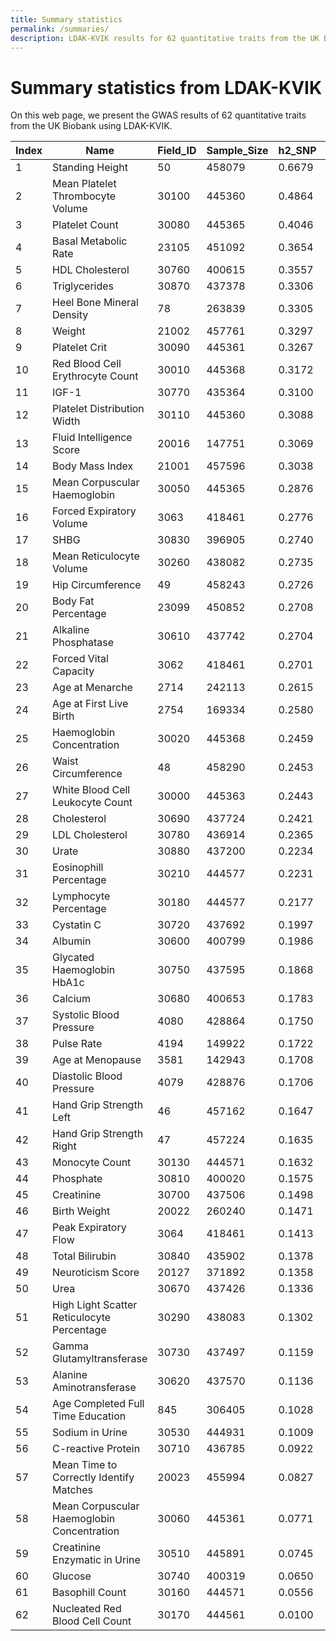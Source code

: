 ```yaml
---
title: Summary statistics
permalink: /summaries/
description: LDAK-KVIK results for 62 quantitative traits from the UK Biobank
---
```


# Summary statistics from LDAK-KVIK

On this web page, we present the GWAS results of 62 quantitative traits from the UK Biobank using LDAK-KVIK.

| Index | Name | Field_ID | Sample_Size | h2_SNP | Num_Sig | Num_Clump | PRS_R2 | Manhattan | Summary_Stats | PGS_Weights |
| ----- | ----- | ----- | ----- | ----- | ----- | ----- | ----- | ----- | ----- | ----- |
| 1 | Standing Height | 50 | 458079 | 0.6679 | 386876 | 5256 | 0.416541 | [Manhattan](https://genetics.ghpc.au.dk/doug/Manhattans/GWAS1.Standing_Height.manhattan.jpeg) | [Summary Stats](https://genetics.ghpc.au.dk/doug/SumStats/GWAS1.Standing_Height.assoc.gz) | [PGS Weights](https://genetics.ghpc.au.dk/doug/PRS/GWAS1.Standing_Height.effects.gz) |
| 2 | Mean Platelet Thrombocyte Volume | 30100 | 445360 | 0.4864 | 203778 | 3003 | 0.368935 | [Manhattan](https://genetics.ghpc.au.dk/doug/Manhattans/GWAS2.Mean_Platelet_Thrombocyte_Volume.manhattan.jpeg) | [Summary Stats](https://genetics.ghpc.au.dk/doug/SumStats/GWAS2.Mean_Platelet_Thrombocyte_Volume.assoc.gz) | [PGS Weights](https://genetics.ghpc.au.dk/doug/PRS/GWAS2.Mean_Platelet_Thrombocyte_Volume.effects.gz) |
| 3 | Platelet Count | 30080 | 445365 | 0.4046 | 156457 | 2226 | 0.247407 | [Manhattan](https://genetics.ghpc.au.dk/doug/Manhattans/GWAS3.Platelet_Count.manhattan.jpeg) | [Summary Stats](https://genetics.ghpc.au.dk/doug/SumStats/GWAS3.Platelet_Count.assoc.gz) | [PGS Weights](https://genetics.ghpc.au.dk/doug/PRS/GWAS3.Platelet_Count.effects.gz) |
| 4 | Basal Metabolic Rate | 23105 | 451092 | 0.3654 | 139234 | 1835 | 0.195718 | [Manhattan](https://genetics.ghpc.au.dk/doug/Manhattans/GWAS4.Basal_Metabolic_Rate.manhattan.jpeg) | [Summary Stats](https://genetics.ghpc.au.dk/doug/SumStats/GWAS4.Basal_Metabolic_Rate.assoc.gz) | [PGS Weights](https://genetics.ghpc.au.dk/doug/PRS/GWAS4.Basal_Metabolic_Rate.effects.gz) |
| 5 | HDL Cholesterol | 30760 | 400615 | 0.3557 | 84921 | 1262 | 0.222029 | [Manhattan](https://genetics.ghpc.au.dk/doug/Manhattans/GWAS5.HDL_Cholesterol.manhattan.jpeg) | [Summary Stats](https://genetics.ghpc.au.dk/doug/SumStats/GWAS5.HDL_Cholesterol.assoc.gz) | [PGS Weights](https://genetics.ghpc.au.dk/doug/PRS/GWAS5.HDL_Cholesterol.effects.gz) |
| 6 | Triglycerides | 30870 | 437378 | 0.3306 | 61474 | 790 | 0.132787 | [Manhattan](https://genetics.ghpc.au.dk/doug/Manhattans/GWAS6.Triglycerides.manhattan.jpeg) | [Summary Stats](https://genetics.ghpc.au.dk/doug/SumStats/GWAS6.Triglycerides.assoc.gz) | [PGS Weights](https://genetics.ghpc.au.dk/doug/PRS/GWAS6.Triglycerides.effects.gz) |
| 7 | Heel Bone Mineral Density | 78 | 263839 | 0.3305 | 68461 | 952 | 0.186451 | [Manhattan](https://genetics.ghpc.au.dk/doug/Manhattans/GWAS7.Heel_Bone_Mineral_Density.manhattan.jpeg) | [Summary Stats](https://genetics.ghpc.au.dk/doug/SumStats/GWAS7.Heel_Bone_Mineral_Density.assoc.gz) | [PGS Weights](https://genetics.ghpc.au.dk/doug/PRS/GWAS7.Heel_Bone_Mineral_Density.effects.gz) |
| 8 | Weight | 21002 | 457761 | 0.3297 | 113836 | 1437 | 0.171065 | [Manhattan](https://genetics.ghpc.au.dk/doug/Manhattans/GWAS8.Weight.manhattan.jpeg) | [Summary Stats](https://genetics.ghpc.au.dk/doug/SumStats/GWAS8.Weight.assoc.gz) | [PGS Weights](https://genetics.ghpc.au.dk/doug/PRS/GWAS8.Weight.effects.gz) |
| 9 | Platelet Crit | 30090 | 445361 | 0.3267 | 116930 | 1739 | 0.196515 | [Manhattan](https://genetics.ghpc.au.dk/doug/Manhattans/GWAS9.Platelet_Crit.manhattan.jpeg) | [Summary Stats](https://genetics.ghpc.au.dk/doug/SumStats/GWAS9.Platelet_Crit.assoc.gz) | [PGS Weights](https://genetics.ghpc.au.dk/doug/PRS/GWAS9.Platelet_Crit.effects.gz) |
| 10 | Red Blood Cell Erythrocyte Count | 30010 | 445368 | 0.3172 | 115727 | 1540 | 0.176484 | [Manhattan](https://genetics.ghpc.au.dk/doug/Manhattans/GWAS10.Red_Blood_Cell_Erythrocyte_Count.manhattan.jpeg) | [Summary Stats](https://genetics.ghpc.au.dk/doug/SumStats/GWAS10.Red_Blood_Cell_Erythrocyte_Count.assoc.gz) | [PGS Weights](https://genetics.ghpc.au.dk/doug/PRS/GWAS10.Red_Blood_Cell_Erythrocyte_Count.effects.gz) |
| 11 | IGF-1 | 30770 | 435364 | 0.3100 | 133251 | 1434 | 0.170239 | [Manhattan](https://genetics.ghpc.au.dk/doug/Manhattans/GWAS11.IGF-1.manhattan.jpeg) | [Summary Stats](https://genetics.ghpc.au.dk/doug/SumStats/GWAS11.IGF-1.assoc.gz) | [PGS Weights](https://genetics.ghpc.au.dk/doug/PRS/GWAS11.IGF-1.effects.gz) |
| 12 | Platelet Distribution Width | 30110 | 445360 | 0.3088 | 125777 | 1715 | 0.230688 | [Manhattan](https://genetics.ghpc.au.dk/doug/Manhattans/GWAS12.Platelet_Distribution_Width.manhattan.jpeg) | [Summary Stats](https://genetics.ghpc.au.dk/doug/SumStats/GWAS12.Platelet_Distribution_Width.assoc.gz) | [PGS Weights](https://genetics.ghpc.au.dk/doug/PRS/GWAS12.Platelet_Distribution_Width.effects.gz) |
| 13 | Fluid Intelligence Score | 20016 | 147751 | 0.3069 | 6946 | 98 | 0.0796368 | [Manhattan](https://genetics.ghpc.au.dk/doug/Manhattans/GWAS13.Fluid_Intelligence_Score.manhattan.jpeg) | [Summary Stats](https://genetics.ghpc.au.dk/doug/SumStats/GWAS13.Fluid_Intelligence_Score.assoc.gz) | [PGS Weights](https://genetics.ghpc.au.dk/doug/PRS/GWAS13.Fluid_Intelligence_Score.effects.gz) |
| 14 | Body Mass Index | 21001 | 457596 | 0.3038 | 91976 | 1179 | 0.154292 | [Manhattan](https://genetics.ghpc.au.dk/doug/Manhattans/GWAS14.Body_Mass_Index.manhattan.jpeg) | [Summary Stats](https://genetics.ghpc.au.dk/doug/SumStats/GWAS14.Body_Mass_Index.assoc.gz) | [PGS Weights](https://genetics.ghpc.au.dk/doug/PRS/GWAS14.Body_Mass_Index.effects.gz) |
| 15 | Mean Corpuscular Haemoglobin | 30050 | 445365 | 0.2876 | 105492 | 1281 | 0.169415 | [Manhattan](https://genetics.ghpc.au.dk/doug/Manhattans/GWAS15.Mean_Corpuscular_Haemoglobin.manhattan.jpeg) | [Summary Stats](https://genetics.ghpc.au.dk/doug/SumStats/GWAS15.Mean_Corpuscular_Haemoglobin.assoc.gz) | [PGS Weights](https://genetics.ghpc.au.dk/doug/PRS/GWAS15.Mean_Corpuscular_Haemoglobin.effects.gz) |
| 16 | Forced Expiratory Volume | 3063 | 418461 | 0.2776 | 75190 | 842 | 0.120201 | [Manhattan](https://genetics.ghpc.au.dk/doug/Manhattans/GWAS16.Forced_Expiratory_Volume.manhattan.jpeg) | [Summary Stats](https://genetics.ghpc.au.dk/doug/SumStats/GWAS16.Forced_Expiratory_Volume.assoc.gz) | [PGS Weights](https://genetics.ghpc.au.dk/doug/PRS/GWAS16.Forced_Expiratory_Volume.effects.gz) |
| 17 | SHBG | 30830 | 396905 | 0.2740 | 56450 | 774 | 0.146612 | [Manhattan](https://genetics.ghpc.au.dk/doug/Manhattans/GWAS17.SHBG.manhattan.jpeg) | [Summary Stats](https://genetics.ghpc.au.dk/doug/SumStats/GWAS17.SHBG.assoc.gz) | [PGS Weights](https://genetics.ghpc.au.dk/doug/PRS/GWAS17.SHBG.effects.gz) |
| 18 | Mean Reticulocyte Volume | 30260 | 438082 | 0.2735 | 104685 | 1291 | 0.173056 | [Manhattan](https://genetics.ghpc.au.dk/doug/Manhattans/GWAS18.Mean_Reticulocyte_Volume.manhattan.jpeg) | [Summary Stats](https://genetics.ghpc.au.dk/doug/SumStats/GWAS18.Mean_Reticulocyte_Volume.assoc.gz) | [PGS Weights](https://genetics.ghpc.au.dk/doug/PRS/GWAS18.Mean_Reticulocyte_Volume.effects.gz) |
| 19 | Hip Circumference | 49 | 458243 | 0.2726 | 76062 | 966 | 0.125387 | [Manhattan](https://genetics.ghpc.au.dk/doug/Manhattans/GWAS19.Hip_Circumference.manhattan.jpeg) | [Summary Stats](https://genetics.ghpc.au.dk/doug/SumStats/GWAS19.Hip_Circumference.assoc.gz) | [PGS Weights](https://genetics.ghpc.au.dk/doug/PRS/GWAS19.Hip_Circumference.effects.gz) |
| 20 | Body Fat Percentage | 23099 | 450852 | 0.2708 | 73568 | 1003 | 0.139577 | [Manhattan](https://genetics.ghpc.au.dk/doug/Manhattans/GWAS20.Body_Fat_Percentage.manhattan.jpeg) | [Summary Stats](https://genetics.ghpc.au.dk/doug/SumStats/GWAS20.Body_Fat_Percentage.assoc.gz) | [PGS Weights](https://genetics.ghpc.au.dk/doug/PRS/GWAS20.Body_Fat_Percentage.effects.gz) |
| 21 | Alkaline Phosphatase | 30610 | 437742 | 0.2704 | 73278 | 1055 | 0.171148 | [Manhattan](https://genetics.ghpc.au.dk/doug/Manhattans/GWAS21.Alkaline_Phosphatase.manhattan.jpeg) | [Summary Stats](https://genetics.ghpc.au.dk/doug/SumStats/GWAS21.Alkaline_Phosphatase.assoc.gz) | [PGS Weights](https://genetics.ghpc.au.dk/doug/PRS/GWAS21.Alkaline_Phosphatase.effects.gz) |
| 22 | Forced Vital Capacity | 3062 | 418461 | 0.2701 | 66049 | 757 | 0.108504 | [Manhattan](https://genetics.ghpc.au.dk/doug/Manhattans/GWAS22.Forced_Vital_Capacity.manhattan.jpeg) | [Summary Stats](https://genetics.ghpc.au.dk/doug/SumStats/GWAS22.Forced_Vital_Capacity.assoc.gz) | [PGS Weights](https://genetics.ghpc.au.dk/doug/PRS/GWAS22.Forced_Vital_Capacity.effects.gz) |
| 23 | Age at Menarche | 2714 | 242113 | 0.2615 | 38997 | 443 | 0.114447 | [Manhattan](https://genetics.ghpc.au.dk/doug/Manhattans/GWAS23.Age_at_Menarche.manhattan.jpeg) | [Summary Stats](https://genetics.ghpc.au.dk/doug/SumStats/GWAS23.Age_at_Menarche.assoc.gz) | [PGS Weights](https://genetics.ghpc.au.dk/doug/PRS/GWAS23.Age_at_Menarche.effects.gz) |
| 24 | Age at First Live Birth | 2754 | 169334 | 0.2580 | 1672 | 39 | 0.0508502 | [Manhattan](https://genetics.ghpc.au.dk/doug/Manhattans/GWAS24.Age_at_First_Live_Birth.manhattan.jpeg) | [Summary Stats](https://genetics.ghpc.au.dk/doug/SumStats/GWAS24.Age_at_First_Live_Birth.assoc.gz) | [PGS Weights](https://genetics.ghpc.au.dk/doug/PRS/GWAS24.Age_at_First_Live_Birth.effects.gz) |
| 25 | Haemoglobin Concentration | 30020 | 445368 | 0.2459 | 89488 | 1020 | 0.120826 | [Manhattan](https://genetics.ghpc.au.dk/doug/Manhattans/GWAS25.Haemoglobin_Concentration.manhattan.jpeg) | [Summary Stats](https://genetics.ghpc.au.dk/doug/SumStats/GWAS25.Haemoglobin_Concentration.assoc.gz) | [PGS Weights](https://genetics.ghpc.au.dk/doug/PRS/GWAS25.Haemoglobin_Concentration.effects.gz) |
| 26 | Waist Circumference | 48 | 458290 | 0.2453 | 57213 | 825 | 0.118474 | [Manhattan](https://genetics.ghpc.au.dk/doug/Manhattans/GWAS26.Waist_Circumference.manhattan.jpeg) | [Summary Stats](https://genetics.ghpc.au.dk/doug/SumStats/GWAS26.Waist_Circumference.assoc.gz) | [PGS Weights](https://genetics.ghpc.au.dk/doug/PRS/GWAS26.Waist_Circumference.effects.gz) |
| 27 | White Blood Cell Leukocyte Count | 30000 | 445363 | 0.2443 | 69821 | 688 | 0.0890426 | [Manhattan](https://genetics.ghpc.au.dk/doug/Manhattans/GWAS27.White_Blood_Cell_Leukocyte_Count.manhattan.jpeg) | [Summary Stats](https://genetics.ghpc.au.dk/doug/SumStats/GWAS27.White_Blood_Cell_Leukocyte_Count.assoc.gz) | [PGS Weights](https://genetics.ghpc.au.dk/doug/PRS/GWAS27.White_Blood_Cell_Leukocyte_Count.effects.gz) |
| 28 | Cholesterol | 30690 | 437724 | 0.2421 | 57078 | 676 | 0.116349 | [Manhattan](https://genetics.ghpc.au.dk/doug/Manhattans/GWAS28.Cholesterol.manhattan.jpeg) | [Summary Stats](https://genetics.ghpc.au.dk/doug/SumStats/GWAS28.Cholesterol.assoc.gz) | [PGS Weights](https://genetics.ghpc.au.dk/doug/PRS/GWAS28.Cholesterol.effects.gz) |
| 29 | LDL Cholesterol | 30780 | 436914 | 0.2365 | 46045 | 608 | 0.116691 | [Manhattan](https://genetics.ghpc.au.dk/doug/Manhattans/GWAS29.LDL_Cholesterol.manhattan.jpeg) | [Summary Stats](https://genetics.ghpc.au.dk/doug/SumStats/GWAS29.LDL_Cholesterol.assoc.gz) | [PGS Weights](https://genetics.ghpc.au.dk/doug/PRS/GWAS29.LDL_Cholesterol.effects.gz) |
| 30 | Urate | 30880 | 437200 | 0.2234 | 74640 | 924 | 0.160801 | [Manhattan](https://genetics.ghpc.au.dk/doug/Manhattans/GWAS30.Urate.manhattan.jpeg) | [Summary Stats](https://genetics.ghpc.au.dk/doug/SumStats/GWAS30.Urate.assoc.gz) | [PGS Weights](https://genetics.ghpc.au.dk/doug/PRS/GWAS30.Urate.effects.gz) |
| 31 | Eosinophill Percentage | 30210 | 444577 | 0.2231 | 89408 | 1018 | 0.109561 | [Manhattan](https://genetics.ghpc.au.dk/doug/Manhattans/GWAS31.Eosinophill_Percentage.manhattan.jpeg) | [Summary Stats](https://genetics.ghpc.au.dk/doug/SumStats/GWAS31.Eosinophill_Percentage.assoc.gz) | [PGS Weights](https://genetics.ghpc.au.dk/doug/PRS/GWAS31.Eosinophill_Percentage.effects.gz) |
| 32 | Lymphocyte Percentage | 30180 | 444577 | 0.2177 | 74302 | 952 | 0.112292 | [Manhattan](https://genetics.ghpc.au.dk/doug/Manhattans/GWAS32.Lymphocyte_Percentage.manhattan.jpeg) | [Summary Stats](https://genetics.ghpc.au.dk/doug/SumStats/GWAS32.Lymphocyte_Percentage.assoc.gz) | [PGS Weights](https://genetics.ghpc.au.dk/doug/PRS/GWAS32.Lymphocyte_Percentage.effects.gz) |
| 33 | Cystatin C | 30720 | 437692 | 0.1997 | 55741 | 658 | 0.113232 | [Manhattan](https://genetics.ghpc.au.dk/doug/Manhattans/GWAS33.Cystatin_C.manhattan.jpeg) | [Summary Stats](https://genetics.ghpc.au.dk/doug/SumStats/GWAS33.Cystatin_C.assoc.gz) | [PGS Weights](https://genetics.ghpc.au.dk/doug/PRS/GWAS33.Cystatin_C.effects.gz) |
| 34 | Albumin | 30600 | 400799 | 0.1986 | 45454 | 612 | 0.0923552 | [Manhattan](https://genetics.ghpc.au.dk/doug/Manhattans/GWAS34.Albumin.manhattan.jpeg) | [Summary Stats](https://genetics.ghpc.au.dk/doug/SumStats/GWAS34.Albumin.assoc.gz) | [PGS Weights](https://genetics.ghpc.au.dk/doug/PRS/GWAS34.Albumin.effects.gz) |
| 35 | Glycated Haemoglobin HbA1c | 30750 | 437595 | 0.1868 | 54392 | 576 | 0.0927202 | [Manhattan](https://genetics.ghpc.au.dk/doug/Manhattans/GWAS35.Glycated_Haemoglobin_HbA1c.manhattan.jpeg) | [Summary Stats](https://genetics.ghpc.au.dk/doug/SumStats/GWAS35.Glycated_Haemoglobin_HbA1c.assoc.gz) | [PGS Weights](https://genetics.ghpc.au.dk/doug/PRS/GWAS35.Glycated_Haemoglobin_HbA1c.effects.gz) |
| 36 | Calcium | 30680 | 400653 | 0.1783 | 36292 | 543 | 0.0868481 | [Manhattan](https://genetics.ghpc.au.dk/doug/Manhattans/GWAS36.Calcium.manhattan.jpeg) | [Summary Stats](https://genetics.ghpc.au.dk/doug/SumStats/GWAS36.Calcium.assoc.gz) | [PGS Weights](https://genetics.ghpc.au.dk/doug/PRS/GWAS36.Calcium.effects.gz) |
| 37 | Systolic Blood Pressure | 4080 | 428864 | 0.1750 | 36934 | 475 | 0.075076 | [Manhattan](https://genetics.ghpc.au.dk/doug/Manhattans/GWAS37.Systolic_Blood_Pressure.manhattan.jpeg) | [Summary Stats](https://genetics.ghpc.au.dk/doug/SumStats/GWAS37.Systolic_Blood_Pressure.assoc.gz) | [PGS Weights](https://genetics.ghpc.au.dk/doug/PRS/GWAS37.Systolic_Blood_Pressure.effects.gz) |
| 38 | Pulse Rate | 4194 | 149922 | 0.1722 | 10047 | 109 | 0.0501312 | [Manhattan](https://genetics.ghpc.au.dk/doug/Manhattans/GWAS38.Pulse_Rate.manhattan.jpeg) | [Summary Stats](https://genetics.ghpc.au.dk/doug/SumStats/GWAS38.Pulse_Rate.assoc.gz) | [PGS Weights](https://genetics.ghpc.au.dk/doug/PRS/GWAS38.Pulse_Rate.effects.gz) |
| 39 | Age at Menopause | 3581 | 142943 | 0.1708 | 9675 | 115 | 0.0467424 | [Manhattan](https://genetics.ghpc.au.dk/doug/Manhattans/GWAS39.Age_at_Menopause.manhattan.jpeg) | [Summary Stats](https://genetics.ghpc.au.dk/doug/SumStats/GWAS39.Age_at_Menopause.assoc.gz) | [PGS Weights](https://genetics.ghpc.au.dk/doug/PRS/GWAS39.Age_at_Menopause.effects.gz) |
| 40 | Diastolic Blood Pressure | 4079 | 428876 | 0.1706 | 40336 | 448 | 0.0690113 | [Manhattan](https://genetics.ghpc.au.dk/doug/Manhattans/GWAS40.Diastolic_Blood_Pressure.manhattan.jpeg) | [Summary Stats](https://genetics.ghpc.au.dk/doug/SumStats/GWAS40.Diastolic_Blood_Pressure.assoc.gz) | [PGS Weights](https://genetics.ghpc.au.dk/doug/PRS/GWAS40.Diastolic_Blood_Pressure.effects.gz) |
| 41 | Hand Grip Strength Left | 46 | 457162 | 0.1647 | 25130 | 295 | 0.0523952 | [Manhattan](https://genetics.ghpc.au.dk/doug/Manhattans/GWAS41.Hand_Grip_Strength_Left.manhattan.jpeg) | [Summary Stats](https://genetics.ghpc.au.dk/doug/SumStats/GWAS41.Hand_Grip_Strength_Left.assoc.gz) | [PGS Weights](https://genetics.ghpc.au.dk/doug/PRS/GWAS41.Hand_Grip_Strength_Left.effects.gz) |
| 42 | Hand Grip Strength Right | 47 | 457224 | 0.1635 | 26502 | 340 | 0.0588548 | [Manhattan](https://genetics.ghpc.au.dk/doug/Manhattans/GWAS42.Hand_Grip_Strength_Right.manhattan.jpeg) | [Summary Stats](https://genetics.ghpc.au.dk/doug/SumStats/GWAS42.Hand_Grip_Strength_Right.assoc.gz) | [PGS Weights](https://genetics.ghpc.au.dk/doug/PRS/GWAS42.Hand_Grip_Strength_Right.effects.gz) |
| 43 | Monocyte Count | 30130 | 444571 | 0.1632 | 51262 | 689 | 0.100806 | [Manhattan](https://genetics.ghpc.au.dk/doug/Manhattans/GWAS43.Monocyte_Count.manhattan.jpeg) | [Summary Stats](https://genetics.ghpc.au.dk/doug/SumStats/GWAS43.Monocyte_Count.assoc.gz) | [PGS Weights](https://genetics.ghpc.au.dk/doug/PRS/GWAS43.Monocyte_Count.effects.gz) |
| 44 | Phosphate | 30810 | 400020 | 0.1575 | 30267 | 494 | 0.0823116 | [Manhattan](https://genetics.ghpc.au.dk/doug/Manhattans/GWAS44.Phosphate.manhattan.jpeg) | [Summary Stats](https://genetics.ghpc.au.dk/doug/SumStats/GWAS44.Phosphate.assoc.gz) | [PGS Weights](https://genetics.ghpc.au.dk/doug/PRS/GWAS44.Phosphate.effects.gz) |
| 45 | Creatinine | 30700 | 437506 | 0.1498 | 37063 | 465 | 0.0696432 | [Manhattan](https://genetics.ghpc.au.dk/doug/Manhattans/GWAS45.Creatinine.manhattan.jpeg) | [Summary Stats](https://genetics.ghpc.au.dk/doug/SumStats/GWAS45.Creatinine.assoc.gz) | [PGS Weights](https://genetics.ghpc.au.dk/doug/PRS/GWAS45.Creatinine.effects.gz) |
| 46 | Birth Weight | 20022 | 260240 | 0.1471 | 8350 | 182 | 0.0458388 | [Manhattan](https://genetics.ghpc.au.dk/doug/Manhattans/GWAS46.Birth_Weight.manhattan.jpeg) | [Summary Stats](https://genetics.ghpc.au.dk/doug/SumStats/GWAS46.Birth_Weight.assoc.gz) | [PGS Weights](https://genetics.ghpc.au.dk/doug/PRS/GWAS46.Birth_Weight.effects.gz) |
| 47 | Peak Expiratory Flow | 3064 | 418461 | 0.1413 | 28176 | 245 | 0.047961 | [Manhattan](https://genetics.ghpc.au.dk/doug/Manhattans/GWAS47.Peak_Expiratory_Flow.manhattan.jpeg) | [Summary Stats](https://genetics.ghpc.au.dk/doug/SumStats/GWAS47.Peak_Expiratory_Flow.assoc.gz) | [PGS Weights](https://genetics.ghpc.au.dk/doug/PRS/GWAS47.Peak_Expiratory_Flow.effects.gz) |
| 48 | Total Bilirubin | 30840 | 435902 | 0.1378 | 37402 | 462 | 0.336516 | [Manhattan](https://genetics.ghpc.au.dk/doug/Manhattans/GWAS48.Total_Bilirubin.manhattan.jpeg) | [Summary Stats](https://genetics.ghpc.au.dk/doug/SumStats/GWAS48.Total_Bilirubin.assoc.gz) | [PGS Weights](https://genetics.ghpc.au.dk/doug/PRS/GWAS48.Total_Bilirubin.effects.gz) |
| 49 | Neuroticism Score | 20127 | 371892 | 0.1358 | 16158 | 158 | 0.042066 | [Manhattan](https://genetics.ghpc.au.dk/doug/Manhattans/GWAS49.Neuroticism_Score.manhattan.jpeg) | [Summary Stats](https://genetics.ghpc.au.dk/doug/SumStats/GWAS49.Neuroticism_Score.assoc.gz) | [PGS Weights](https://genetics.ghpc.au.dk/doug/PRS/GWAS49.Neuroticism_Score.effects.gz) |
| 50 | Urea | 30670 | 437426 | 0.1336 | 25271 | 390 | 0.0589033 | [Manhattan](https://genetics.ghpc.au.dk/doug/Manhattans/GWAS50.Urea.manhattan.jpeg) | [Summary Stats](https://genetics.ghpc.au.dk/doug/SumStats/GWAS50.Urea.assoc.gz) | [PGS Weights](https://genetics.ghpc.au.dk/doug/PRS/GWAS50.Urea.effects.gz) |
| 51 | High Light Scatter Reticulocyte Percentage | 30290 | 438083 | 0.1302 | 34443 | 521 | 0.106015 | [Manhattan](https://genetics.ghpc.au.dk/doug/Manhattans/GWAS51.High_Light_Scatter_Reticulocyte_Percentage.manhattan.jpeg) | [Summary Stats](https://genetics.ghpc.au.dk/doug/SumStats/GWAS51.High_Light_Scatter_Reticulocyte_Percentage.assoc.gz) | [PGS Weights](https://genetics.ghpc.au.dk/doug/PRS/GWAS51.High_Light_Scatter_Reticulocyte_Percentage.effects.gz) |
| 52 | Gamma Glutamyltransferase | 30730 | 437497 | 0.1159 | 17921 | 343 | 0.0495953 | [Manhattan](https://genetics.ghpc.au.dk/doug/Manhattans/GWAS52.Gamma_Glutamyltransferase.manhattan.jpeg) | [Summary Stats](https://genetics.ghpc.au.dk/doug/SumStats/GWAS52.Gamma_Glutamyltransferase.assoc.gz) | [PGS Weights](https://genetics.ghpc.au.dk/doug/PRS/GWAS52.Gamma_Glutamyltransferase.effects.gz) |
| 53 | Alanine Aminotransferase | 30620 | 437570 | 0.1136 | 19036 | 296 | 0.046139 | [Manhattan](https://genetics.ghpc.au.dk/doug/Manhattans/GWAS53.Alanine_Aminotransferase.manhattan.jpeg) | [Summary Stats](https://genetics.ghpc.au.dk/doug/SumStats/GWAS53.Alanine_Aminotransferase.assoc.gz) | [PGS Weights](https://genetics.ghpc.au.dk/doug/PRS/GWAS53.Alanine_Aminotransferase.effects.gz) |
| 54 | Age Completed Full Time Education | 845 | 306405 | 0.1028 | 783 | 18 | 0.019656 | [Manhattan](https://genetics.ghpc.au.dk/doug/Manhattans/GWAS54.Age_Completed_Full_Time_Education.manhattan.jpeg) | [Summary Stats](https://genetics.ghpc.au.dk/doug/SumStats/GWAS54.Age_Completed_Full_Time_Education.assoc.gz) | [PGS Weights](https://genetics.ghpc.au.dk/doug/PRS/GWAS54.Age_Completed_Full_Time_Education.effects.gz) |
| 55 | Sodium in Urine | 30530 | 444931 | 0.1009 | 4076 | 72 | 0.0225901 | [Manhattan](https://genetics.ghpc.au.dk/doug/Manhattans/GWAS55.Sodium_in_Urine.manhattan.jpeg) | [Summary Stats](https://genetics.ghpc.au.dk/doug/SumStats/GWAS55.Sodium_in_Urine.assoc.gz) | [PGS Weights](https://genetics.ghpc.au.dk/doug/PRS/GWAS55.Sodium_in_Urine.effects.gz) |
| 56 | C-reactive Protein | 30710 | 436785 | 0.0922 | 12209 | 161 | 0.0304502 | [Manhattan](https://genetics.ghpc.au.dk/doug/Manhattans/GWAS56.C-reactive_Protein.manhattan.jpeg) | [Summary Stats](https://genetics.ghpc.au.dk/doug/SumStats/GWAS56.C-reactive_Protein.assoc.gz) | [PGS Weights](https://genetics.ghpc.au.dk/doug/PRS/GWAS56.C-reactive_Protein.effects.gz) |
| 57 | Mean Time to Correctly Identify Matches | 20023 | 455994 | 0.0827 | 3950 | 66 | 0.0222308 | [Manhattan](https://genetics.ghpc.au.dk/doug/Manhattans/GWAS57.Mean_Time_to_Correctly_Identify_Matches.manhattan.jpeg) | [Summary Stats](https://genetics.ghpc.au.dk/doug/SumStats/GWAS57.Mean_Time_to_Correctly_Identify_Matches.assoc.gz) | [PGS Weights](https://genetics.ghpc.au.dk/doug/PRS/GWAS57.Mean_Time_to_Correctly_Identify_Matches.effects.gz) |
| 58 | Mean Corpuscular Haemoglobin Concentration | 30060 | 445361 | 0.0771 | 25263 | 179 | 0.024964 | [Manhattan](https://genetics.ghpc.au.dk/doug/Manhattans/GWAS58.Mean_Corpuscular_Haemoglobin_Concentration.manhattan.jpeg) | [Summary Stats](https://genetics.ghpc.au.dk/doug/SumStats/GWAS58.Mean_Corpuscular_Haemoglobin_Concentration.assoc.gz) | [PGS Weights](https://genetics.ghpc.au.dk/doug/PRS/GWAS58.Mean_Corpuscular_Haemoglobin_Concentration.effects.gz) |
| 59 | Creatinine Enzymatic in Urine | 30510 | 445891 | 0.0745 | 1737 | 49 | 0.0173186 | [Manhattan](https://genetics.ghpc.au.dk/doug/Manhattans/GWAS59.Creatinine_Enzymatic_in_Urine.manhattan.jpeg) | [Summary Stats](https://genetics.ghpc.au.dk/doug/SumStats/GWAS59.Creatinine_Enzymatic_in_Urine.assoc.gz) | [PGS Weights](https://genetics.ghpc.au.dk/doug/PRS/GWAS59.Creatinine_Enzymatic_in_Urine.effects.gz) |
| 60 | Glucose | 30740 | 400319 | 0.0650 | 10592 | 116 | 0.0208514 | [Manhattan](https://genetics.ghpc.au.dk/doug/Manhattans/GWAS60.Glucose.manhattan.jpeg) | [Summary Stats](https://genetics.ghpc.au.dk/doug/SumStats/GWAS60.Glucose.assoc.gz) | [PGS Weights](https://genetics.ghpc.au.dk/doug/PRS/GWAS60.Glucose.effects.gz) |
| 61 | Basophill Count | 30160 | 444571 | 0.0556 | 9851 | 146 | 0.020967 | [Manhattan](https://genetics.ghpc.au.dk/doug/Manhattans/GWAS61.Basophill_Count.manhattan.jpeg) | [Summary Stats](https://genetics.ghpc.au.dk/doug/SumStats/GWAS61.Basophill_Count.assoc.gz) | [PGS Weights](https://genetics.ghpc.au.dk/doug/PRS/GWAS61.Basophill_Count.effects.gz) |
| 62 | Nucleated Red Blood Cell Count | 30170 | 444561 | 0.0100 | 138 | 63 | 2.56e-06 | [Manhattan](https://genetics.ghpc.au.dk/doug/Manhattans/GWAS62.Nucleated_Red_Blood_Cell_Count.manhattan.jpeg) | [Summary Stats](https://genetics.ghpc.au.dk/doug/SumStats/GWAS62.Nucleated_Red_Blood_Cell_Count.assoc.gz) | [PGS Weights](https://genetics.ghpc.au.dk/doug/PRS/GWAS62.Nucleated_Red_Blood_Cell_Count.effects.gz) |
